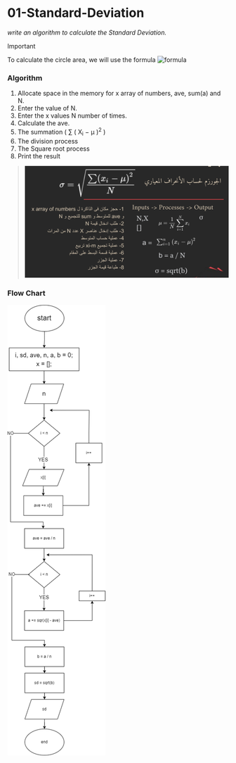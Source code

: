 # 01-Standard-Deviation

_write an algorithm to calculate the Standard Deviation._

> [!IMPORTANT]
> To calculate the circle area, we will use the formula ![formula](https://i.ytimg.com/vi/sjpCyz98oDw/maxresdefault.jpg)

### Algorithm

1. Allocate space in the memory for x array of numbers, ave, sum(a) and N.
2. Enter the value of N.
3. Enter the x values N number of times.
4. Calculate the ave.
5. The summation ( ∑ ( X<sub>i</sub> − μ )<sup>2</sup> )
6. The division process
7. The Square root process
8. Print the result

> ![Standard Deviation Algo](Algo.png)

### Flow Chart

![01-FLOW-CHART](Standard-Deviation.png)
